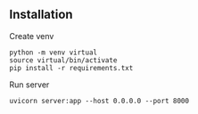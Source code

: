 
## Installation
Create venv
```
python -m venv virtual
source virtual/bin/activate
pip install -r requirements.txt
```

Run server
```
uvicorn server:app --host 0.0.0.0 --port 8000
```


